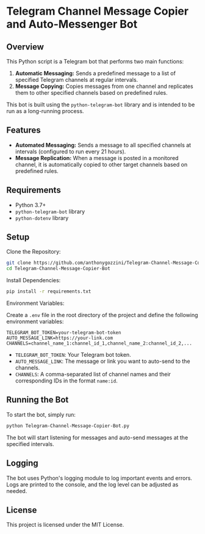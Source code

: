 # Telegram Channel Message Copier and Auto-Messenger Bot

## Overview

This Python script is a Telegram bot that performs two main functions:

1. **Automatic Messaging:** Sends a predefined message to a list of specified Telegram channels at regular intervals.
2. **Message Copying:** Copies messages from one channel and replicates them to other specified channels based on predefined rules.

This bot is built using the `python-telegram-bot` library and is intended to be run as a long-running process.

## Features

- **Automated Messaging:** Sends a message to all specified channels at intervals (configured to run every 21 hours).
- **Message Replication:** When a message is posted in a monitored channel, it is automatically copied to other target channels based on predefined rules.

## Requirements

- Python 3.7+
- `python-telegram-bot` library
- `python-dotenv` library

## Setup

Clone the Repository:

```sh
git clone https://github.com/anthonygozzini/Telegram-Channel-Message-Copier-Bot.git
cd Telegram-Channel-Message-Copier-Bot
```

Install Dependencies:

```sh
pip install -r requirements.txt
```

Environment Variables:

Create a `.env` file in the root directory of the project and define the following environment variables:

```env
TELEGRAM_BOT_TOKEN=your-telegram-bot-token
AUTO_MESSAGE_LINK=https://your-link.com
CHANNELS=channel_name_1:channel_id_1,channel_name_2:channel_id_2,...
```

- `TELEGRAM_BOT_TOKEN`: Your Telegram bot token.
- `AUTO_MESSAGE_LINK`: The message or link you want to auto-send to the channels.
- `CHANNELS`: A comma-separated list of channel names and their corresponding IDs in the format `name:id`.

## Running the Bot

To start the bot, simply run:

```sh
python Telegram-Channel-Message-Copier-Bot.py
```

The bot will start listening for messages and auto-send messages at the specified intervals.

## Logging

The bot uses Python's logging module to log important events and errors. Logs are printed to the console, and the log level can be adjusted as needed.

## License

This project is licensed under the MIT License.
